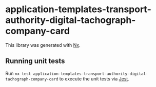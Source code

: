 <!-- gitbook-ignore -->

# application-templates-transport-authority-digital-tachograph-company-card

This library was generated with [Nx](https://nx.dev).

## Running unit tests

Run `nx test application-templates-transport-authority-digital-tachograph-company-card` to execute the unit tests via [Jest](https://jestjs.io).
